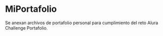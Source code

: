 # MiPortafolio
Se anexan archivos de portafolio personal para cumplimiento del reto Alura Challenge Portafolio.

